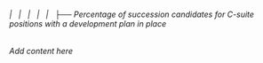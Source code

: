 ###### |   |   |   |   |   ├── Percentage of succession candidates for C-suite positions with a development plan in place

*Add content here*